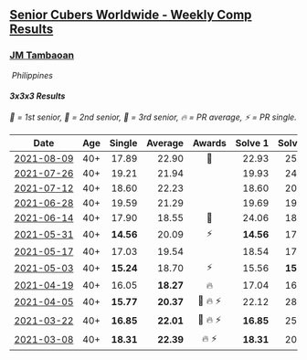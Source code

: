 <style>table {white-space: nowrap;}</style>
<link rel="stylesheet" type="text/css" href="/scw-comp/css/flags.css" />

## [Senior Cubers Worldwide - Weekly Comp Results](/scw-comp/results/)
### [JM Tambaoan](README.md)

<i class="flag flag-PH" />&nbsp;Philippines

#### 3x3x3 Results

<span style="white-space: nowrap;">🥇 = 1st senior</span>, <span style="white-space: nowrap;">🥈 = 2nd senior</span>, <span style="white-space: nowrap;">🥉 = 3rd senior</span>, <span style="white-space: nowrap;">🔥 = PR average</span>, <span style="white-space: nowrap;">⚡ = PR single</span>.

| Date | Age | Single | Average | Awards | Solve 1 | Solve 2 | Solve 3 | Solve 4 | Solve 5 | Video |
| :--: | :--: | --: | --: | :--: | --: | --: | --: | --: | --: | :-- |
| [2021-08-09](../../results/2021-08-09/333.md) | 40+ | 17.89 | 22.90 | 🥉 | 22.93 | 25.16 | 17.89 | 25.27 | 20.60 | [Desktop](https://www.facebook.com/events/799005364067137/permalink/806617146639292) / [Mobile](https://m.facebook.com/events/799005364067137?view=permalink&id=806617146639292) |
| [2021-07-26](../../results/2021-07-26/333.md) | 40+ | 19.21 | 21.94 |  | 19.93 | 24.30 | 19.21 | 21.59 | 24.64 | [Desktop](https://www.facebook.com/events/345405150546336/permalink/354072949679556) / [Mobile](https://m.facebook.com/events/345405150546336?view=permalink&id=354072949679556) |
| [2021-07-12](../../results/2021-07-12/333.md) | 40+ | 18.60 | 22.23 |  | 18.60 | 20.63 | 31.68 | 21.95 | 24.12 | [Desktop](https://www.facebook.com/events/511699716713156/permalink/519003329316128) / [Mobile](https://m.facebook.com/events/511699716713156?view=permalink&id=519003329316128) |
| [2021-06-28](../../results/2021-06-28/333.md) | 40+ | 19.59 | 21.29 |  | 19.69 | 19.59 | 22.01 | 22.16 | 23.99 | [Desktop](https://www.facebook.com/events/849999075950147/permalink/860301588253229) / [Mobile](https://m.facebook.com/events/849999075950147?view=permalink&id=860301588253229) |
| [2021-06-14](../../results/2021-06-14/333.md) | 40+ | 17.90 | 18.55 | 🥈 | 24.06 | 18.38 | 18.59 | 17.90 | 18.67 | [Desktop](https://www.facebook.com/events/318989363128881/permalink/326659752361842) / [Mobile](https://m.facebook.com/events/318989363128881?view=permalink&id=326659752361842) |
| [2021-05-31](../../results/2021-05-31/333.md) | 40+ | **14.56** | 20.09 | ⚡ | **14.56** | 17.92 | 20.87 | 22.24 | 21.49 | [Desktop](https://www.facebook.com/events/477312563557358/permalink/484351006186847) / [Mobile](https://m.facebook.com/events/477312563557358?view=permalink&id=484351006186847) |
| [2021-05-17](../../results/2021-05-17/333.md) | 40+ | 17.03 | 19.54 |  | 18.54 | 17.03 | 19.84 | 25.12 | 20.24 | [Desktop](https://www.facebook.com/events/294093895691078/permalink/301389321628202) / [Mobile](https://m.facebook.com/events/294093895691078?view=permalink&id=301389321628202) |
| [2021-05-03](../../results/2021-05-03/333.md) | 40+ | **15.24** | 18.70 | ⚡ | 15.56 | **15.24** | 24.89 | 19.94 | 20.61 | [Desktop](https://www.facebook.com/events/2542204919406396/permalink/2547750758851812) / [Mobile](https://m.facebook.com/events/2542204919406396?view=permalink&id=2547750758851812) |
| [2021-04-19](../../results/2021-04-19/333.md) | 40+ | 16.05 | **18.27** | 🔥 | 17.04 | 16.05 | 26.89 | 16.64 | 21.12 | [Desktop](https://www.facebook.com/events/195346665532379/permalink/199666801767032) / [Mobile](https://m.facebook.com/events/195346665532379?view=permalink&id=199666801767032) |
| [2021-04-05](../../results/2021-04-05/333.md) | 40+ | **15.77** | **20.37** | 🥈 🔥 ⚡ | 22.12 | 28.23 | **15.77** | 19.28 | 19.72 | [Desktop](https://www.facebook.com/events/486157032419819/permalink/489829065385949) / [Mobile](https://m.facebook.com/events/486157032419819?view=permalink&id=489829065385949) |
| [2021-03-22](../../results/2021-03-22/333.md) | 40+ | **16.85** | **22.01** | 🥉 🔥 ⚡ | **16.85** | 25.91 | 23.22 | 21.13 | 21.68 | [Desktop](https://www.facebook.com/events/802754890451423/permalink/805360693524176) / [Mobile](https://m.facebook.com/events/802754890451423?view=permalink&id=805360693524176) |
| [2021-03-08](../../results/2021-03-08/333.md) | 40+ | **18.31** | **22.39** | 🔥 ⚡ | **18.31** | 20.05 | 25.84 | 21.29 | 26.60 | [Desktop](https://www.facebook.com/siopao.special/videos/10208666072085741) / [Mobile](https://m.facebook.com/siopao.special/videos/10208666072085741) |


<!-- Global site tag (gtag.js) - Google Analytics -->
<script async src="https://www.googletagmanager.com/gtag/js?id=UA-86348435-3"></script>
<script>window.dataLayer = window.dataLayer || []; function gtag() {dataLayer.push(arguments);} gtag('js', new Date()); gtag('config', 'UA-86348435-3');</script>
